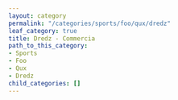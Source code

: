 ```yaml
---
layout: category
permalink: "/categories/sports/foo/qux/dredz"
leaf_category: true
title: Dredz - Commercia
path_to_this_category:
- Sports
- Foo
- Qux
- Dredz
child_categories: []
---
```

